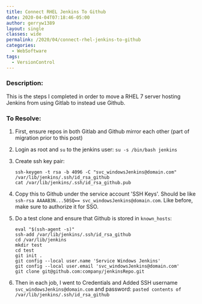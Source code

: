 ```yaml
---
title: Connect RHEL Jenkins To Github
date: 2020-04-04T07:18:46-05:00
author: gerryw1389
layout: single
classes: wide
permalink: /2020/04/connect-rhel-jenkins-to-github
categories:
  - WebSoftware
tags:
  - VersionControl
---
```

<!--more-->

### Description:

This is the steps I completed in order to move a RHEL 7 server hosting Jenkins from using Gitlab to instead use Github.

### To Resolve:

1. First, ensure repos in both Gitlab and Github mirror each other (part of migration prior to this post)

2. Login as root and `su` to the jenkins user: `su -s /bin/bash jenkins`

3. Create ssh key pair:

   ```shell
   ssh-keygen -t rsa -b 4096 -C "svc_windowsJenkins@domain.com"
   /var/lib/jenkins/.ssh/id_rsa_github
   cat /var/lib/jenkins/.ssh/id_rsa_github.pub
   ```

4. Copy this to Github under the service account 'SSH Keys'. Should be like `ssh-rsa AAAAB3N...50SQ== svc_windowsJenkins@domain.com`. Like before, make sure to authorize it for SSO.

5. Do a test clone and ensure that Github is stored in `known_hosts`:

   ```shell
   eval "$(ssh-agent -s)"
   ssh-add /var/lib/jenkins/.ssh/id_rsa_github
   cd /var/lib/jenkins
   mkdir test
   cd test
   git init .
   git config --local user.name 'Service Windows Jenkins'
   git config --local user.email 'svc_windowsJenkins@domain.com'
   git clone git@github.com:company/jenkinsRepo.git
   ```

6. Then in each job, I went to Credentials and Added SSH username `svc_windowsJenkins@domain.com` and password: `pasted contents of /var/lib/jenkins/.ssh/id_rsa_github`
